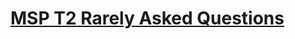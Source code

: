 # [MSP T2 Rarely Asked Questions](https://github.com/t2yijaeho/T2-RAQ/blob/matia/MSP%20T2%20QnA.md)
